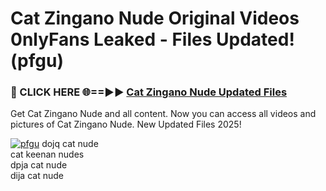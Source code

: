 # Cat Zingano Nude Original Videos 0nlyFans Leaked - Files Updated! (pfgu)

<h3>🔴 CLICK HERE 🌐==►► <a href="https://tinyurl.com/yc6ubb5a" rel="nofollow">Cat Zingano Nude Updated Files</a></h3>

Get Cat Zingano Nude and all content. Now you can access all videos and pictures of Cat Zingano Nude. New Updated Files 2025!

[![pfgu](https://i.imgur.com/7eu0CRL.gif)](https://tinyurl.com/yc6ubb5a)
dojq cat nude<br>
cat keenan nudes<br>
dpja cat nude<br>
dija cat nude